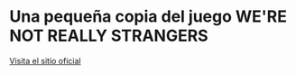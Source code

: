 # Una pequeña copia del juego **WE'RE NOT REALLY STRANGERS** 

[Visita el sitio oficial](https://www.werenotreallystrangers.com/)
